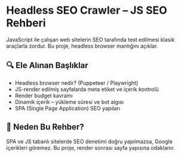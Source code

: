 # Headless SEO Crawler – JS SEO Rehberi

JavaScript ile çalışan web sitelerin SEO tarafında test edilmesi klasik araçlarla zordur. Bu proje, headless browser mantığını açıklar.

## 🔍 Ele Alınan Başlıklar

- Headless browser nedir? (Puppeteer / Playwright)
- JS-render edilmiş sayfalarda meta etiket ve içerik kontrolü
- Render budget kavramı
- Dinamik içerik – yükleme süresi ve bot algısı
- SPA (Single Page Application) SEO yapıları

## 🎯 Neden Bu Rehber?

SPA ve JS tabanlı sitelerde SEO denetimi doğru yapılmazsa, Google içerikleri göremez. Bu proje, render sonrası sayfa yapısına odaklanır.
